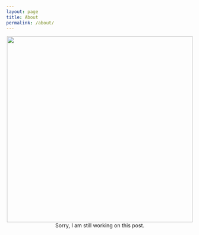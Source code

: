 ```yaml
---
layout: page
title: About
permalink: /about/
---
```




<div align="center">

<img src="https://media.giphy.com/media/feN0YJbVs0fwA/giphy.gif" width="500"/>
</div>
<div align="center">Sorry, I am still working on this post.</div>
<br>


